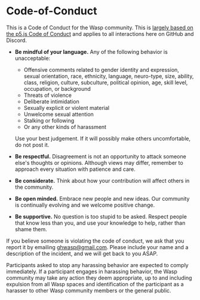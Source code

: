 # Code-of-Conduct

This is a Code of Conduct for the Wasp community. This is [largely based on the p5.js Code of Conduct](https://github.com/processing/p5.js/blob/main/CODE_OF_CONDUCT.md) and applies to all interactions here on GitHub and Discord.

* **Be mindful of your language.** Any of the following behavior is unacceptable: 
  * Offensive comments related to gender identity and expression, sexual orientation, race, ethnicity, language, neuro-type, size, ability, class, religion, culture, subculture, political opinion, age, skill level, occupation, or background
  * Threats of violence
  * Deliberate intimidation
  * Sexually explicit or violent material
  * Unwelcome sexual attention
  * Stalking or following
  * Or any other kinds of harassment

  Use your best judgement. If it will possibly make others uncomfortable, do not post it.

* **Be respectful.** Disagreement is not an opportunity to attack someone else's thoughts or opinions. Although views may differ, remember to approach every situation with patience and care. 
* **Be considerate.** Think about how your contribution will affect others in the community. 
* **Be open minded.** Embrace new people and new ideas. Our community is continually evolving and we welcome positive change.
* **Be supportive.** No question is too stupid to be asked. Respect people that know less than you, and use your knowledge to help, rather than shame them.

If you believe someone is violating the code of conduct, we ask that you report it by emailing [ghwasp@gmail.com](mailto:ghwasp@gmail.com). Please include your name and a description of the incident, and we will get back to you ASAP.

Participants asked to stop any harassing behavior are expected to comply immediately. If a participant engages in harassing behavior, the Wasp community may take any action they deem appropriate, up to and including expulsion from all Wasp spaces and identification of the participant as a harasser to other Wasp community members or the general public. 